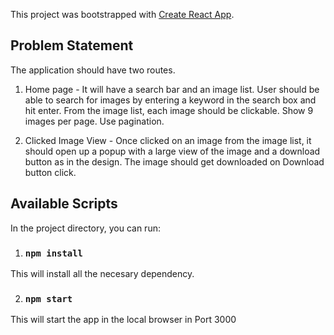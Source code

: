 This project was bootstrapped with [Create React App](https://github.com/facebook/create-react-app).

## Problem Statement
The application should have two routes.
1. Home page - It will have a search bar and an image list. User should be able to search for images by entering a keyword in the search box and hit enter. From the image list, each image should be clickable. Show 9 images per page. Use pagination.

2. Clicked Image View - Once clicked on an image from the image list, it should open up a popup with a large view of the image and a download button as in the design. The image should get downloaded on Download button click.

## Available Scripts

In the project directory, you can run:

1. ### `npm install` 
This will install all the necesary dependency.

2. ### `npm start` 
This will start the app in the local browser in Port 3000



